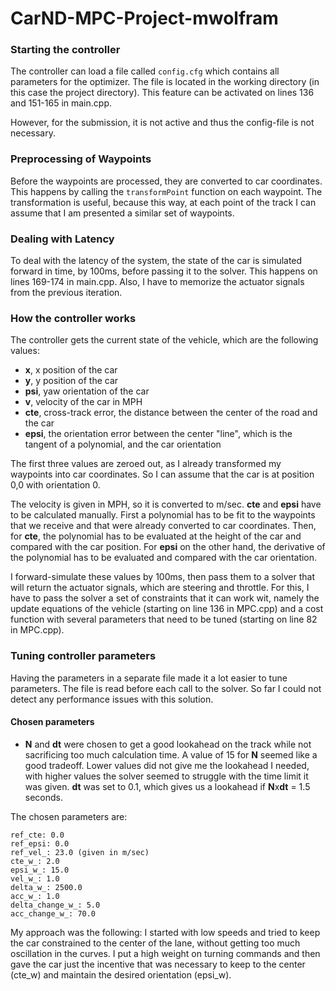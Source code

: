 # CarND-MPC-Project-mwolfram

### Starting the controller

The controller can load a file called ```config.cfg``` which contains all parameters for the optimizer. The file is located in the working directory (in this case the project directory). This feature can be activated on lines 136 and 151-165 in main.cpp.

However, for the submission, it is not active and thus the config-file is not necessary.

### Preprocessing of Waypoints

Before the waypoints are processed, they are converted to car coordinates. This happens by calling the ```transformPoint``` function on each waypoint. The transformation is useful, because this way, at each point of the track I can assume that I am presented a similar set of waypoints.

### Dealing with Latency

To deal with the latency of the system, the state of the car is simulated forward in time, by 100ms, before passing it to the solver. This happens on lines 169-174 in main.cpp. Also, I have to memorize the actuator signals from the previous iteration.

### How the controller works

The controller gets the current state of the vehicle, which are the following values:

* **x**, x position of the car
* **y**, y position of the car
* **psi**, yaw orientation of the car
* **v**, velocity of the car in MPH
* **cte**, cross-track error, the distance between the center of the road and the car
* **epsi**, the orientation error between the center "line", which is the tangent of a polynomial, and the car orientation

The first three values are zeroed out, as I already transformed my waypoints into car coordinates. So I can assume that the car is at position 0,0 with orientation 0.

The velocity is given in MPH, so it is converted to m/sec. **cte** and **epsi** have to be calculated manually. First a polynomial has to be fit to the waypoints that we receive and that were already converted to car coordinates. Then, for **cte**, the polynomial has to be evaluated at the height of the car and compared with the car position. For **epsi** on the other hand, the derivative of the polynomial has to be evaluated and compared with the car orientation.

I forward-simulate these values by 100ms, then pass them to a solver that will return the actuator signals, which are steering and throttle. For this, I have to pass the solver a set of constraints that it can work wit, namely the update equations of the vehicle (starting on line 136 in MPC.cpp) and a cost function with several parameters that need to be tuned (starting on line 82 in MPC.cpp).

### Tuning controller parameters

Having the parameters in a separate file made it a lot easier to tune parameters. The file is read before each call to the solver. So far I could not detect any performance issues with this solution.

#### Chosen parameters

* **N** and **dt** were chosen to get a good lookahead on the track while not sacrificing too much calculation time. A value of 15 for **N** seemed like a good tradeoff. Lower values did not give me the lookahead I needed, with higher values the solver seemed to struggle with the time limit it was given. **dt** was set to 0.1, which gives us a lookahead if **N**x**dt** = 1.5 seconds.

The chosen parameters are:

```
ref_cte: 0.0
ref_epsi: 0.0
ref_vel_: 23.0 (given in m/sec)
cte_w_: 2.0
epsi_w_: 15.0
vel_w_: 1.0
delta_w_: 2500.0
acc_w_: 1.0
delta_change_w_: 5.0
acc_change_w_: 70.0
```

My approach was the following: I started with low speeds and tried to keep the car constrained to the center of the lane, without getting too much oscillation in the curves. I put a high weight on turning commands and then gave the car just the incentive that was necessary to keep to the center (cte_w) and maintain the desired orientation (epsi_w).
